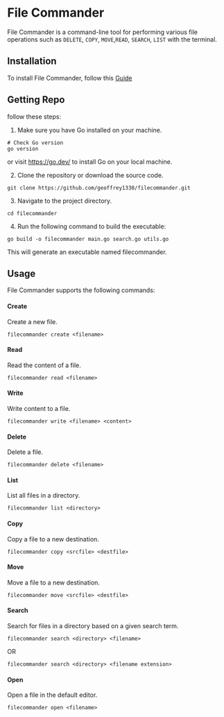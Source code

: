 # File Commander

File Commander is a command-line tool for performing various file operations such as `DELETE`, `COPY`, `MOVE`,`READ`, `SEARCH`, `LIST` with the terminal.

## Installation

To install File Commander, follow this [Guide](https://github.com/geoffrey1330/filecommander/blob/main/Installation.md)

## Getting Repo

follow these steps:

1. Make sure you have Go installed on your machine.

```shell
# Check Go version
go version
```

or visit https://go.dev/ to install Go on your local machine.

2. Clone the repository or download the source code.

```shell
git clone https://github.com/geoffrey1330/filecommander.git
```

3. Navigate to the project directory.

```shell
cd filecommander
```

4. Run the following command to build the executable:

```shell
go build -o filecommander main.go search.go utils.go
```

This will generate an executable named filecommander.

## Usage

File Commander supports the following commands:

#### Create

Create a new file.

```shell
filecommander create <filename>
```

#### Read

Read the content of a file.

```shell
filecommander read <filename>
```

#### Write

Write content to a file.

```shell
filecommander write <filename> <content>
```

#### Delete

Delete a file.

```shell
filecommander delete <filename>
```

#### List

List all files in a directory.

```shell
filecommander list <directory>
```

#### Copy

Copy a file to a new destination.

```shell
filecommander copy <srcfile> <destfile>
```

#### Move

Move a file to a new destination.

```shell
filecommander move <srcfile> <destfile>
```

#### Search

Search for files in a directory based on a given search term.

```shell
filecommander search <directory> <filename>
```

OR

```shell
filecommander search <directory> <filename extension>
```

#### Open

Open a file in the default editor.

```shell
filecommander open <filename>
```
